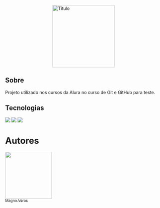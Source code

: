 
<img alt="Título" width="200" height="200" src="https://i.imgur.com/tEAA9Ot.png" style="display: block; margin: auto;">

<h2>Sobre</h2>
<p>Projeto utilizado nos cursos da Alura no curso de Git e GitHub para teste.</p>

## Tecnologias
<div>
  <img src="https://img.shields.io/badge/HTML-239120?style=for-the-badge&logo=html5&logoColor=white">
  <img src="https://img.shields.io/badge/CSS-239120?&style=for-the-badge&logo=css3&logoColor=white">
  <img src="https://img.shields.io/badge/JavaScript-F7DF1E?style=for-the-badge&logo=javascript&logoColor=black">
</div>

# Autores
<a href="https://github.com/omagnoveras">
  <img src="https://i.imgur.com/fMOHPop.jpeg" loading="lazy" width="150">
  <br>
  <sub>Magno Veras</sub>
</a>
